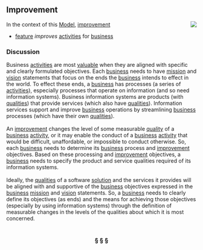 ## Improvement

<img src="https://rawgithub.com/nikboyd/sample-domain/master/images/improvement.svg" align="right"/>

In the context of this [Model](model.md), [improvement](https://github.com/nikboyd/sample-domain/blob/master/improvement.md)

* [feature](https://github.com/nikboyd/sample-domain/blob/master/feature.md) <i>improves</i> [activities](https://github.com/nikboyd/sample-domain/blob/master/activity.md) for [business](https://github.com/nikboyd/sample-domain/blob/master/business.md)

### Discussion


Business [activities](https://github.com/nikboyd/sample-domain/blob/master/activity.md) are most <a href="value.html">valuable</a> when they are aligned with specific and clearly formulated objectives.
Each [business](https://github.com/nikboyd/sample-domain/blob/master/business.md) needs to have [mission](https://github.com/nikboyd/sample-domain/blob/master/mission.md) and [vision](https://github.com/nikboyd/sample-domain/blob/master/vision.md) statements that focus on the ends the [business](https://github.com/nikboyd/sample-domain/blob/master/business.md) intends to effect in the world.
To effect these ends, a [business](https://github.com/nikboyd/sample-domain/blob/master/business.md) has processes (a series of [activities](https://github.com/nikboyd/sample-domain/blob/master/activity.md)), especially processes that operate on information
(and so need information systems).
Business information systems are products (with <a href="../../papers/rhetoric/quality/alignment.htm#business.qualities">qualities</a>) that provide services (which also have <a href="../../papers/rhetoric/quality/alignment.htm#business.qualities">qualities</a>).
Information services support and improve [business](https://github.com/nikboyd/sample-domain/blob/master/business.md) operations by streamlining [business](https://github.com/nikboyd/sample-domain/blob/master/business.md) processes
(which have their own <a href="../../papers/rhetoric/quality/alignment.htm#business.qualities">qualities</a>).<br/><br/>An [improvement](https://github.com/nikboyd/sample-domain/blob/master/improvement.md) changes the level of some measurable <a href="../../papers/rhetoric/quality/alignment.htm#business.qualities">quality</a> of a [business](https://github.com/nikboyd/sample-domain/blob/master/business.md) [activity](https://github.com/nikboyd/sample-domain/blob/master/activity.md), or it may enable the conduct
of a [business](https://github.com/nikboyd/sample-domain/blob/master/business.md) [activity](https://github.com/nikboyd/sample-domain/blob/master/activity.md) that would be difficult, unaffordable, or impossible to conduct otherwise.
So, each [business](https://github.com/nikboyd/sample-domain/blob/master/business.md) needs to determine its [business](https://github.com/nikboyd/sample-domain/blob/master/business.md) process and [improvement](https://github.com/nikboyd/sample-domain/blob/master/improvement.md) objectives.
Based on these processing and [improvement](https://github.com/nikboyd/sample-domain/blob/master/improvement.md) objectives, a [business](https://github.com/nikboyd/sample-domain/blob/master/business.md) needs to specify the product and service
qualities required of its information systems.<br/><br/>Ideally, the <a href="../../papers/rhetoric/quality/alignment.htm#business.qualities">qualities</a> of a software [solution](https://github.com/nikboyd/sample-domain/blob/master/solution.md) and the services it provides will be aligned with and supportive of
the [business](https://github.com/nikboyd/sample-domain/blob/master/business.md) objectives expressed in the [business](https://github.com/nikboyd/sample-domain/blob/master/business.md) [mission](https://github.com/nikboyd/sample-domain/blob/master/mission.md) and [vision](https://github.com/nikboyd/sample-domain/blob/master/vision.md) statements.
So, a [business](https://github.com/nikboyd/sample-domain/blob/master/business.md) needs to clearly define its objectives (as ends) and the means for achieving those objectives
(especially by using information systems) through the definition of measurable changes in the levels of the
qualities about which it is most concerned.<br/><br/>

<h3 align="center"><b>&sect; &sect; &sect;</b></h3>
